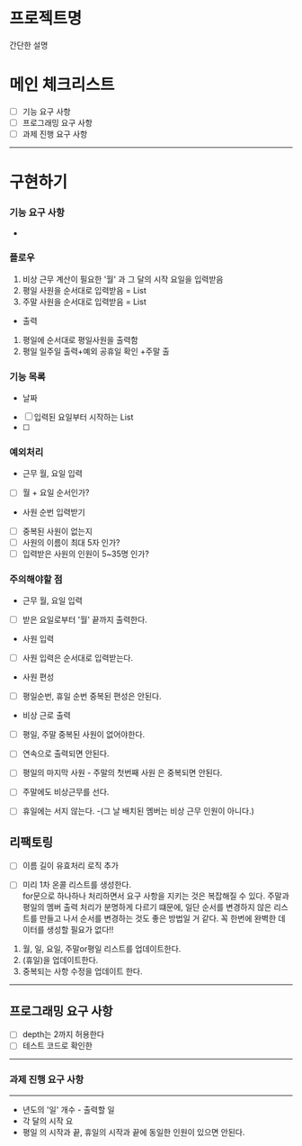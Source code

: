 # 프로젝트명

간단한 설명

# 메인 체크리스트

- [ ]  기능 요구 사항
- [ ]  프로그래밍 요구 사항
- [ ]  과제 진행 요구 사항

---

# 구현하기

### 기능 요구 사항

-

### 플로우

1. 비상 근무 계산이 필요한 '월' 과 그 달의 시작 요일을 입력받음
2. 평일 사원을 순서대로 입력받음 = List<String>
3. 주말 사원을 순서대로 입력받음 = List<String>
- 출력
1. 평일에 순서대로 평일사원을 출력함
2. 평일 일주일 출력+예외 공휴일 확인  +주말 출 

### 기능 목록

- 날짜
- [ ] 입력된 요일부터 시작하는 List<String> 
- [ ]

### 예외처리
- 근무 월, 요일 입력
- [ ] 월 + 요일 순서인가?

- 사원 순번 입력받기
- [ ] 중복된 사원이 없는지
- [ ] 사원의 이름이 최대 5자 인가?
- [ ] 입력받은 사원의 인원이 5~35명 인가?

### 주의해야할 점
- 근무 월, 요일 입력
- [ ] 받은 요일로부터 '월' 끝까지 출력한다.

- 사원 입력
- [ ] 사원 입력은 순서대로 입력받는다.
- 사원 편성
- [ ] 평일순번, 휴일 순번 중복된 편성은 안된다. 

- 비상 근로 출력
- [ ] 평일, 주말 중복된 사원이 없어야한다.
- [ ] 연속으로 출력되면 안된다.
- [ ] 평일의 마지막 사원 - 주말의 첫번째 사원 은 중복되면 안된다.
- [ ] 주말에도 비상근무를 선다.
- [ ] 휴일에는 서지 않는다. -(그 날 배치된 멤버는 비상 근무 인원이 아니다.)


## 리팩토링
- [ ] 이름 길이 유효처리 로직 추가

- [ ] 미리 1차 온콜 리스트를 생성한다.<br>
for문으로 하나하나 처리하면서 요구 사항을 지키는 것은 복잡해질 수 있다. 주말과 평일의 멤버 출력 처리가 분명하게 다르기 떄문에,
일단 순서를 변경하지 않은 리스트를 만들고 나서 순서를 변경하는 것도 좋은 방법일 거 같다. 꼭 한번에 완벽한 데이터를 생성할 필요가 없다!!
1. 월, 일, 요일, 주말or평일 리스트를 업데이트한다.
2. (휴일)을 업데이트한다.
3. 중복되는 사항 수정을 업데이트 한다.

---

## 프로그래밍 요구 사항

- [ ] depth는 2까지 허용한다
- [ ] 테스트 코드로 확인한 

---

### 과제 진행 요구 사항

---
- 년도의 '일' 개수 - 출력할 일
- 각 달의 시작 요 
- 평일 의 시작과 끝, 휴일의 시작과 끝에 동일한 인원이 있으면 안된다.